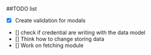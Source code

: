 ##TODO list

  - [x] Create validation for modals
  - [] check if credential are writing with the data model
  - [] Think how to change storing data
  - [] Work on fetching module
